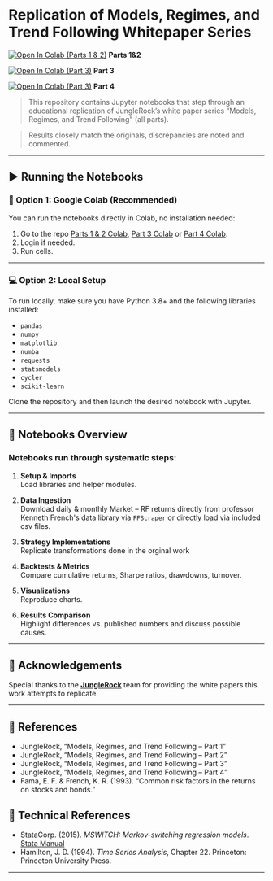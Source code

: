 # Replication of Models, Regimes, and Trend Following Whitepaper Series

[![Open In Colab (Parts 1 & 2)](https://colab.research.google.com/assets/colab-badge.svg)](https://colab.research.google.com/github/internQuant/models-regimes-trend/blob/main/notebooks/Parts_1%262.ipynb) **Parts 1&2**  

[![Open In Colab (Part 3)](https://colab.research.google.com/assets/colab-badge.svg)](https://colab.research.google.com/github/internQuant/models-regimes-trend/blob/main/notebooks/Part_3.ipynb) **Part 3**

[![Open In Colab (Part 3)](https://colab.research.google.com/assets/colab-badge.svg)](https://colab.research.google.com/github/internQuant/models-regimes-trend/blob/main/notebooks/Part_4.ipynb) **Part 4**

>This repository contains Jupyter notebooks that step through an educational replication of JungleRock’s white paper series “Models, Regimes, and Trend Following" (all parts).

> Results closely match the originals, discrepancies are noted and commented.

---

## ▶️ Running the Notebooks

### 🔄 Option 1: Google Colab (Recommended)

You can run the notebooks directly in Colab, no installation needed:

1. Go to the repo [Parts 1 & 2 Colab](https://colab.research.google.com/github/internQuant/models-regimes-trend/blob/main/notebooks/Parts_1%262.ipynb), [Part 3 Colab](https://colab.research.google.com/github/internQuant/models-regimes-trend/blob/main/notebooks/Part_3.ipynb) or [Part 4 Colab](https://colab.research.google.com/github/internQuant/models-regimes-trend/blob/main/notebooks/Part_3.ipynb).
2. Login if needed.
3. Run cells.

---

### 💻 Option 2: Local Setup

To run locally, make sure you have Python 3.8+ and the following libraries installed:

- `pandas`
- `numpy`
- `matplotlib`
- `numba`
- `requests`
- `statsmodels`
- `cycler`
- `scikit-learn`

Clone the repository and then launch the desired notebook with Jupyter.

---

## 🧭 Notebooks Overview
### Notebooks run through systematic steps:

1. **Setup & Imports**  
   Load libraries and helper modules.

2. **Data Ingestion**  
   Download daily & monthly Market – RF returns directly from professor Kenneth French's data library via `FFScraper` or directly load via included csv files.

3. **Strategy Implementations**  
   Replicate transformations done in the orginal work

4. **Backtests & Metrics**  
   Compare cumulative returns, Sharpe ratios, drawdowns, turnover.

5. **Visualizations**  
   Reproduce charts.

6. **Results Comparison**  
   Highlight differences vs. published numbers and discuss possible causes.

---

## 📑 Acknowledgements

Special thanks to the [**JungleRock**](https://junglerock.com/) team for providing the white papers this work attempts to replicate.

---

## 📖 References

- JungleRock, “Models, Regimes, and Trend Following – Part 1”  
- JungleRock, “Models, Regimes, and Trend Following – Part 2”  
- JungleRock, “Models, Regimes, and Trend Following – Part 3” 
- JungleRock, “Models, Regimes, and Trend Following – Part 4” 
- Fama, E. F. & French, K. R. (1993). “Common risk factors in the returns on stocks and bonds.”

## 📖 Technical References

- StataCorp. (2015). *MSWITCH: Markov-switching regression models*. [Stata Manual](https://www.stata.com/manuals14/tsmswitch.pdf)
- Hamilton, J. D. (1994). *Time Series Analysis*, Chapter 22. Princeton: Princeton University Press.

---